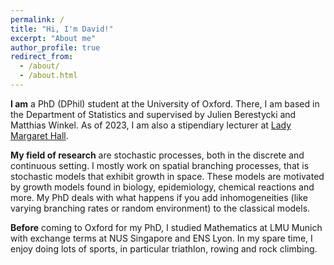 ```yaml
---
permalink: /
title: "Hi, I'm David!"
excerpt: "About me"
author_profile: true
redirect_from: 
  - /about/
  - /about.html
---
```


**I am** a PhD (DPhil) student at the University of Oxford. There, I am based in the Department of Statistics and supervised by Julien Berestycki and Matthias Winkel. As of 2023, I am also a stipendiary lecturer at <a href="https://www.lmh.ox.ac.uk">Lady Margaret Hall</a>. 

**My field of research** are stochastic processes, both in the discrete and continuous setting. I mostly work on spatial branching processes, that is stochastic models that exhibit growth in space. These models are motivated by growth models found in biology, epidemiology, chemical reactions and more. My PhD deals with what happens if you add inhomogeneities (like varying branching rates or random environment) to the classical models.

**Before** coming to Oxford for my PhD, I studied Mathematics at LMU Munich with exchange terms at NUS Singapore and ENS Lyon. In my spare time, I enjoy doing lots of sports, in particular triathlon, rowing and rock climbing.

